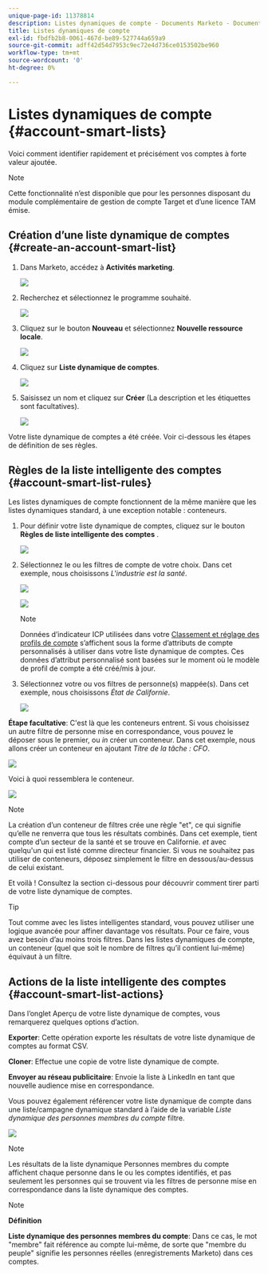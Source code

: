 ```yaml
---
unique-page-id: 11378814
description: Listes dynamiques de compte - Documents Marketo - Documentation du produit
title: Listes dynamiques de compte
exl-id: fbdfb2b8-0061-467d-be89-527744a659a9
source-git-commit: adff42d54d7953c9ec72e4d736ce0153502be960
workflow-type: tm+mt
source-wordcount: '0'
ht-degree: 0%

---
```


# Listes dynamiques de compte {#account-smart-lists}

Voici comment identifier rapidement et précisément vos comptes à forte valeur ajoutée.

>[!NOTE]
>
>Cette fonctionnalité n’est disponible que pour les personnes disposant du module complémentaire de gestion de compte Target et d’une licence TAM émise.

## Création d’une liste dynamique de comptes {#create-an-account-smart-list}

1. Dans Marketo, accédez à **Activités marketing**.

   ![](assets/account-smart-lists-1.png)

1. Recherchez et sélectionnez le programme souhaité.

   ![](assets/account-smart-lists-2.png)

1. Cliquez sur le bouton **Nouveau** et sélectionnez **Nouvelle ressource locale**.

   ![](assets/account-smart-lists-3.png)

1. Cliquez sur **Liste dynamique de comptes**.

   ![](assets/account-smart-lists-4.png)

1. Saisissez un nom et cliquez sur **Créer** (La description et les étiquettes sont facultatives).

   ![](assets/account-smart-lists-5.png)

Votre liste dynamique de comptes a été créée. Voir ci-dessous les étapes de définition de ses règles.

## Règles de la liste intelligente des comptes {#account-smart-list-rules}

Les listes dynamiques de compte fonctionnent de la même manière que les listes dynamiques standard, à une exception notable : conteneurs.

1. Pour définir votre liste dynamique de comptes, cliquez sur le bouton **Règles de liste intelligente des comptes** .

   ![](assets/account-smart-lists-6.png)

1. Sélectionnez le ou les filtres de compte de votre choix. Dans cet exemple, nous choisissons _L&#39;industrie est la santé_.

   ![](assets/account-smart-lists-7.png)

   ![](assets/account-smart-lists-8.png)

   >[!NOTE]
   >
   >Données d’indicateur ICP utilisées dans votre [Classement et réglage des profils de compte](/help/marketo/product-docs/target-account-management/account-profiling/account-profiling-ranking-and-tuning.md) s’affichent sous la forme d’attributs de compte personnalisés à utiliser dans votre liste dynamique de comptes. Ces données d’attribut personnalisé sont basées sur le moment où le modèle de profil de compte a été créé/mis à jour.

1. Sélectionnez votre ou vos filtres de personne(s) mappée(s). Dans cet exemple, nous choisissons _État de Californie_.

   ![](assets/account-smart-lists-9.png)

**Étape facultative**: C&#39;est là que les conteneurs entrent. Si vous choisissez un autre filtre de personne mise en correspondance, vous pouvez le déposer sous le premier, ou _in_ créer un conteneur. Dans cet exemple, nous allons créer un conteneur en ajoutant _Titre de la tâche : CFO_.

![](assets/account-smart-lists-10.png)

Voici à quoi ressemblera le conteneur.

![](assets/account-smart-lists-11.png)

>[!NOTE]
>
>La création d’un conteneur de filtres crée une règle &quot;et&quot;, ce qui signifie qu’elle ne renverra que tous les résultats combinés. Dans cet exemple, tient compte d’un secteur de la santé et se trouve en Californie. _et_ avec quelqu&#39;un qui est listé comme directeur financier. Si vous ne souhaitez pas utiliser de conteneurs, déposez simplement le filtre en dessous/au-dessus de celui existant.

Et voilà ! Consultez la section ci-dessous pour découvrir comment tirer parti de votre liste dynamique de comptes.

>[!TIP]
>
>Tout comme avec les listes intelligentes standard, vous pouvez utiliser une logique avancée pour affiner davantage vos résultats. Pour ce faire, vous avez besoin d’au moins trois filtres. Dans les listes dynamiques de compte, un conteneur (quel que soit le nombre de filtres qu’il contient lui-même) équivaut à un filtre.

## Actions de la liste intelligente des comptes {#account-smart-list-actions}

Dans l’onglet Aperçu de votre liste dynamique de comptes, vous remarquerez quelques options d’action.

**Exporter**: Cette opération exporte les résultats de votre liste dynamique de comptes au format CSV.

**Cloner**: Effectue une copie de votre liste dynamique de compte.

**Envoyer au réseau publicitaire**: Envoie la liste à LinkedIn en tant que nouvelle audience mise en correspondance.

Vous pouvez également référencer votre liste dynamique de compte dans une liste/campagne dynamique standard à l’aide de la variable _Liste dynamique des personnes membres du compte_ filtre.

![](assets/account-smart-lists-12.png)

>[!NOTE]
>
>Les résultats de la liste dynamique Personnes membres du compte affichent chaque personne dans le ou les comptes identifiés, et pas seulement les personnes qui se trouvent via les filtres de personne mise en correspondance dans la liste dynamique des comptes.

>[!NOTE]
>
>**Définition**
>
>**Liste dynamique des personnes membres du compte**: Dans ce cas, le mot &quot;membre&quot; fait référence au compte lui-même, de sorte que &quot;membre du peuple&quot; signifie les personnes réelles (enregistrements Marketo) dans ces comptes.

